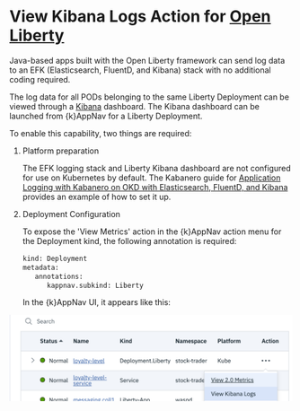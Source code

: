 # View Kibana Logs Action for [Open Liberty](https://openliberty.io/)

Java-based apps built with the Open Liberty framework can send log data to an EFK (Elasticsearch, FluentD, and Kibana) stack with no additional coding required.  

The log data for all PODs belonging to the same Liberty Deployment can be viewed through a [Kibana]() dashboard. The 
Kibana dashboard can be launched from {k}AppNav for a Liberty Deployment.

To enable this capability, two things are required: 

1. Platform preparation 

   The EFK logging stack and Liberty Kibana dashboard are not configured for use on Kubernetes by default. The Kabanero guide for [Application Logging with Kabanero on OKD with Elasticsearch, FluentD, and Kibana](https://kabanero.io/guides/app-logging) provides an example of how to set it up.  

1. Deployment Configuration

   To expose the 'View Metrics' action in the {k}AppNav action menu for the Deployment kind, the following annotation is required: 

   ```
   kind: Deployment
   metadata: 
      annotations: 
         kappnav.subkind: Liberty 
   ```

   In the {k}AppNav UI, it appears like this: 

  ![image](images/view-kibana-logs-action.png?raw=true)
